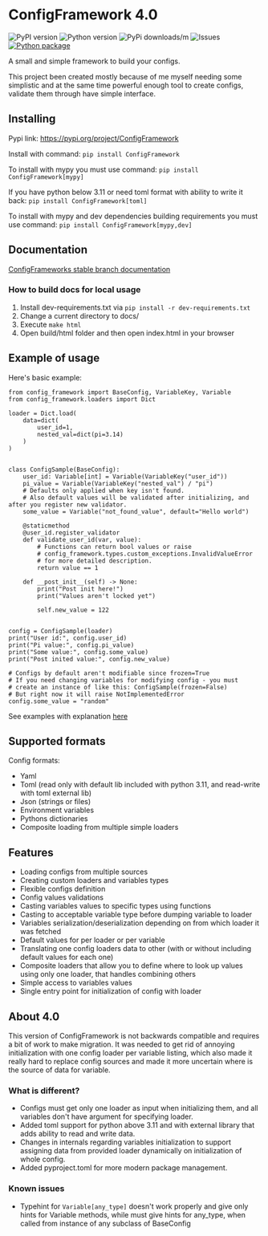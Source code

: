 # ConfigFramework 4.0
![PyPI version](https://img.shields.io/pypi/v/ConfigFramework)
![Python version](https://img.shields.io/pypi/pyversions/ConfigFramework)
![PyPi downloads/m](https://img.shields.io/pypi/dm/ConfigFramework)
![Issues](https://img.shields.io/github/issues/Rud356/ConfigFramework)
[![Python package](https://github.com/Rud356/ConfigFramework/actions/workflows/python-tests.yml/badge.svg)](https://github.com/Rud356/ConfigFramework/actions/workflows/python-tests.yml)

A small and simple framework to build your configs. 

This project been created mostly because of me myself needing some simplistic
and at the same time powerful enough tool to create configs, validate them through have simple interface.

## Installing
Pypi link: https://pypi.org/project/ConfigFramework

Install with command:
`pip install ConfigFramework`

To install with mypy you must use command:
`pip install ConfigFramework[mypy]`

If you have python below 3.11 or need toml format with ability to write it back:
`pip install ConfigFramework[toml]`

To install with mypy and dev dependencies building requirements you must use command:
`pip install ConfigFramework[mypy,dev]`

## Documentation
[ConfigFrameworks stable branch documentation](https://configframework.readthedocs.io)

### How to build docs for local usage
1. Install dev-requirements.txt via `pip install -r dev-requirements.txt`
2. Change a current directory to docs/
3. Execute `make html`
4. Open build/html folder and then open index.html in your browser

## Example of usage

Here's basic example:
```python3
from config_framework import BaseConfig, VariableKey, Variable
from config_framework.loaders import Dict

loader = Dict.load(
    data=dict(
        user_id=1,
        nested_val=dict(pi=3.14)
    )
)


class ConfigSample(BaseConfig):
    user_id: Variable[int] = Variable(VariableKey("user_id"))
    pi_value = Variable(VariableKey("nested_val") / "pi")
    # Defaults only applied when key isn't found.
    # Also default values will be validated after initializing, and after you register new validator.
    some_value = Variable("not_found_value", default="Hello world")

    @staticmethod
    @user_id.register_validator
    def validate_user_id(var, value):
        # Functions can return bool values or raise
        # config_framework.types.custom_exceptions.InvalidValueError
        # for more detailed description.
        return value == 1

    def __post_init__(self) -> None:
        print("Post init here!")
        print("Values aren't locked yet")

        self.new_value = 122


config = ConfigSample(loader)
print("User id:", config.user_id)
print("Pi value:", config.pi_value)
print("Some value:", config.some_value)
print("Post inited value:", config.new_value)

# Configs by default aren't modifiable since frozen=True
# If you need changing variables for modifying config - you must
# create an instance of like this: ConfigSample(frozen=False)
# But right now it will raise NotImplementedError
config.some_value = "random"
```

See examples with explanation [here](https://github.com/Rud356/ConfigFramework/blob/master/examples/)

## Supported formats
Config formats:
- Yaml
- Toml (read only with default lib included with python 3.11, and read-write with toml external lib)
- Json (strings or files)
- Environment variables
- Pythons dictionaries
- Composite loading from multiple simple loaders

## Features
- Loading configs from multiple sources
- Creating custom loaders and variables types
- Flexible configs definition
- Config values validations
- Casting variables values to specific types using functions
- Casting to acceptable variable type before dumping variable to loader
- Variables serialization/deserialization depending on from which loader it was fetched
- Default values for per loader or per variable
- Translating one config loaders data to other (with or without including default values for each one)
- Composite loaders that allow you to define where to look up values using only one loader, that handles
  combining others
- Simple access to variables values
- Single entry point for initialization of config with loader

## About 4.0
This version of ConfigFramework is not backwards compatible and requires a bit of work to make migration.
It was needed to get rid of annoying initialization with one config loader per variable listing, which
also made it really hard to replace config sources and made it more uncertain where is the source of data for variable.

### What is different?
- Configs must get only one loader as input when initializing them, and all variables don't have argument for specifying
loader.
- Added toml support for python above 3.11 and with external library that adds ability to read and write data.
- Changes in internals regarding variables initialization to support assigning data from provided loader dynamically on
initialization of whole config.
- Added pyproject.toml for more modern package management.

### Known issues
- Typehint for `Variable[any_type]` doesn't work properly and give
only hints for Variable methods, while must give hints for any_type, when
called from instance of any subclass of BaseConfig
